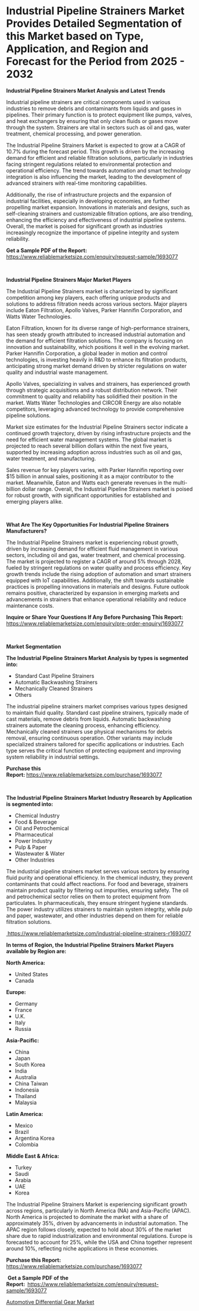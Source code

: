 <p><h1>Industrial Pipeline Strainers Market Provides Detailed Segmentation of this Market based on Type, Application, and Region and Forecast for the Period from 2025 - 2032</h1></p><p><strong>Industrial Pipeline Strainers Market Analysis and Latest Trends</strong></p>
<p><p>Industrial pipeline strainers are critical components used in various industries to remove debris and contaminants from liquids and gases in pipelines. Their primary function is to protect equipment like pumps, valves, and heat exchangers by ensuring that only clean fluids or gases move through the system. Strainers are vital in sectors such as oil and gas, water treatment, chemical processing, and power generation.</p><p>The Industrial Pipeline Strainers Market is expected to grow at a CAGR of 10.7% during the forecast period. This growth is driven by the increasing demand for efficient and reliable filtration solutions, particularly in industries facing stringent regulations related to environmental protection and operational efficiency. The trend towards automation and smart technology integration is also influencing the market, leading to the development of advanced strainers with real-time monitoring capabilities.</p><p>Additionally, the rise of infrastructure projects and the expansion of industrial facilities, especially in developing economies, are further propelling market expansion. Innovations in materials and designs, such as self-cleaning strainers and customizable filtration options, are also trending, enhancing the efficiency and effectiveness of industrial pipeline systems. Overall, the market is poised for significant growth as industries increasingly recognize the importance of pipeline integrity and system reliability.</p></p>
<p><strong>Get a Sample PDF of the Report:&nbsp;</strong> <a href="https://www.reliablemarketsize.com/enquiry/request-sample/1693077?utm_campaign=1133&utm_medium=2&utm_source=Github&utm_content=ia&utm_term=08012025&utm_id=industrial-pipeline-strainers">https://www.reliablemarketsize.com/enquiry/request-sample/1693077</a></p>
<p>&nbsp;</p>
<p><strong>Industrial Pipeline Strainers Major Market Players</strong></p>
<p><p>The Industrial Pipeline Strainers market is characterized by significant competition among key players, each offering unique products and solutions to address filtration needs across various sectors. Major players include Eaton Filtration, Apollo Valves, Parker Hannifin Corporation, and Watts Water Technologies. </p><p>Eaton Filtration, known for its diverse range of high-performance strainers, has seen steady growth attributed to increased industrial automation and the demand for efficient filtration solutions. The company is focusing on innovation and sustainability, which positions it well in the evolving market. Parker Hannifin Corporation, a global leader in motion and control technologies, is investing heavily in R&D to enhance its filtration products, anticipating strong market demand driven by stricter regulations on water quality and industrial waste management.</p><p>Apollo Valves, specializing in valves and strainers, has experienced growth through strategic acquisitions and a robust distribution network. Their commitment to quality and reliability has solidified their position in the market. Watts Water Technologies and CIRCOR Energy are also notable competitors, leveraging advanced technology to provide comprehensive pipeline solutions.</p><p>Market size estimates for the Industrial Pipeline Strainers sector indicate a continued growth trajectory, driven by rising infrastructure projects and the need for efficient water management systems. The global market is projected to reach several billion dollars within the next five years, supported by increasing adoption across industries such as oil and gas, water treatment, and manufacturing.</p><p>Sales revenue for key players varies, with Parker Hannifin reporting over $15 billion in annual sales, positioning it as a major contributor to the market. Meanwhile, Eaton and Watts each generate revenues in the multi-billion dollar range. Overall, the Industrial Pipeline Strainers market is poised for robust growth, with significant opportunities for established and emerging players alike.</p></p>
<p>&nbsp;</p>
<p><strong>What Are The Key Opportunities For Industrial Pipeline Strainers Manufacturers?</strong></p>
<p><p>The Industrial Pipeline Strainers market is experiencing robust growth, driven by increasing demand for efficient fluid management in various sectors, including oil and gas, water treatment, and chemical processing. The market is projected to register a CAGR of around 5% through 2028, fueled by stringent regulations on water quality and process efficiency. Key growth trends include the rising adoption of automation and smart strainers equipped with IoT capabilities. Additionally, the shift towards sustainable practices is propelling innovations in materials and designs. Future outlook remains positive, characterized by expansion in emerging markets and advancements in strainers that enhance operational reliability and reduce maintenance costs.</p></p>
<p><strong>Inquire or Share Your Questions If Any Before Purchasing This Report:</strong> <a href="https://www.reliablemarketsize.com/enquiry/pre-order-enquiry/1693077?utm_campaign=1133&utm_medium=2&utm_source=Github&utm_content=ia&utm_term=08012025&utm_id=industrial-pipeline-strainers">https://www.reliablemarketsize.com/enquiry/pre-order-enquiry/1693077</a></p>
<p>&nbsp;</p>
<p><strong>Market Segmentation</strong></p>
<p><strong>The Industrial Pipeline Strainers Market Analysis by types is segmented into:</strong></p>
<p><ul><li>Standard Cast Pipeline Strainers</li><li>Automatic Backwashing Strainers</li><li>Mechanically Cleaned Strainers</li><li>Others</li></ul></p>
<p><p>The industrial pipeline strainers market comprises various types designed to maintain fluid quality. Standard cast pipeline strainers, typically made of cast materials, remove debris from liquids. Automatic backwashing strainers automate the cleaning process, enhancing efficiency. Mechanically cleaned strainers use physical mechanisms for debris removal, ensuring continuous operation. Other variants may include specialized strainers tailored for specific applications or industries. Each type serves the critical function of protecting equipment and improving system reliability in industrial settings.</p></p>
<p><strong>Purchase this Report:&nbsp;</strong><a href="https://www.reliablemarketsize.com/purchase/1693077?utm_campaign=1133&utm_medium=2&utm_source=Github&utm_content=ia&utm_term=08012025&utm_id=industrial-pipeline-strainers">https://www.reliablemarketsize.com/purchase/1693077</a></p>
<p>&nbsp;</p>
<p><strong>The Industrial Pipeline Strainers Market Industry Research by Application is segmented into:</strong></p>
<p><ul><li>Chemical Industry</li><li>Food & Beverage</li><li>Oil and Petrochemical</li><li>Pharmaceutical</li><li>Power Industry</li><li>Pulp & Paper</li><li>Wastewater & Water</li><li>Other Industries</li></ul></p>
<p><p>The industrial pipeline strainers market serves various sectors by ensuring fluid purity and operational efficiency. In the chemical industry, they prevent contaminants that could affect reactions. For food and beverage, strainers maintain product quality by filtering out impurities, ensuring safety. The oil and petrochemical sector relies on them to protect equipment from particulates. In pharmaceuticals, they ensure stringent hygiene standards. The power industry utilizes strainers to maintain system integrity, while pulp and paper, wastewater, and other industries depend on them for reliable filtration solutions.</p></p>
<p><a href="https://www.reliablemarketsize.com/industrial-pipeline-strainers-r1693077?utm_campaign=1133&utm_medium=2&utm_source=Github&utm_content=ia&utm_term=08012025&utm_id=industrial-pipeline-strainers">&nbsp;https://www.reliablemarketsize.com/industrial-pipeline-strainers-r1693077</a></p>
<p><strong>In terms of Region, the Industrial Pipeline Strainers Market Players available by Region are:</strong></p>
<p>
    <p> <strong> North America: </strong>
        <ul>
            <li>United States</li>
            <li>Canada</li>
        </ul>
        </p> 
    <p> <strong> Europe: </strong>
        <ul>
            <li>Germany</li>
            <li>France</li>
            <li>U.K.</li>
            <li>Italy</li>
            <li>Russia</li>
        </ul>
        </p> 
    <p> <strong> Asia-Pacific: </strong>
        <ul>
            <li>China</li>
            <li>Japan</li>
            <li>South Korea</li>
            <li>India</li>
            <li>Australia</li>
            <li>China Taiwan</li>
            <li>Indonesia</li>
            <li>Thailand</li>
            <li>Malaysia</li>
        </ul>
        </p> 
    <p> <strong> Latin America: </strong>
        <ul>
            <li>Mexico</li>
            <li>Brazil</li>
            <li>Argentina Korea</li>
            <li>Colombia</li>
        </ul>
        </p> 
    <p> <strong> Middle East & Africa: </strong>
        <ul>
            <li>Turkey</li>
            <li>Saudi</li>
            <li>Arabia</li>
            <li>UAE</li>
            <li>Korea</li>
        </ul>
    </p>
    </p>
<p><p>The Industrial Pipeline Strainers Market is experiencing significant growth across regions, particularly in North America (NA) and Asia-Pacific (APAC). North America is projected to dominate the market with a share of approximately 35%, driven by advancements in industrial automation. The APAC region follows closely, expected to hold about 30% of the market share due to rapid industrialization and environmental regulations. Europe is forecasted to account for 25%, while the USA and China together represent around 10%, reflecting niche applications in these economies.</p></p>
<p><strong>Purchase this Report: </strong><a href="https://www.reliablemarketsize.com/purchase/1693077?utm_campaign=1133&utm_medium=2&utm_source=Github&utm_content=ia&utm_term=08012025&utm_id=industrial-pipeline-strainers">https://www.reliablemarketsize.com/purchase/1693077</a></p>
<p>&nbsp;<strong>Get a Sample PDF of the Report:&nbsp;&nbsp;</strong><a href="https://www.reliablemarketsize.com/enquiry/request-sample/1693077?utm_campaign=1133&utm_medium=2&utm_source=Github&utm_content=ia&utm_term=08012025&utm_id=industrial-pipeline-strainers">https://www.reliablemarketsize.com/enquiry/request-sample/1693077</a></p>
<p><strong></strong></p>
<p><p><a href="https://github.com/WillieWoodard/Market-Research-Report-List-7/blob/main/automotive-differential-gear-market.md?utm_campaign=1133&utm_medium=2&utm_source=Github&utm_content=ia&utm_term=08012025&utm_id=industrial-pipeline-strainers">Automotive Differential Gear Market</a></p></p>
